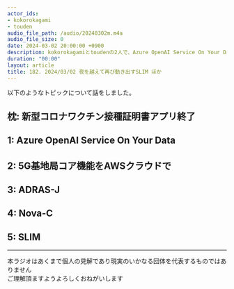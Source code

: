 ```yaml
---
actor_ids:
- kokorokagami
- touden
audio_file_path: /audio/20240302m.m4a
audio_file_size: 0
date: 2024-03-02 20:00:00 +0900
description: kokorokagamiとtoudenの2人で、Azure OpenAI Service On Your Data、5G基地局コア機能をAWSクラウドで など について話しました。
duration: "00:00"
layout: article
title: 182. 2024/03/02 夜を越えて再び動き出すSLIM ほか
---
```


以下のようなトピックについて話をしました。

## 枕: 新型コロナワクチン接種証明書アプリ終了
## 1: Azure OpenAI Service On Your Data
## 2: 5G基地局コア機能をAWSクラウドで
## 3: ADRAS-J
## 4: Nova-C
## 5: SLIM

___

本ラジオはあくまで個人の見解であり現実のいかなる団体を代表するものではありません  
ご理解頂ますようよろしくおねがいします  
